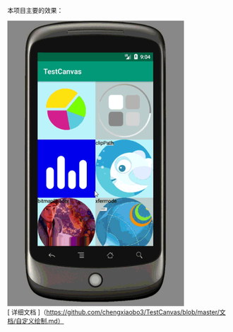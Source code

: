 本项目主要的效果：<br>

<img src="文档/pic/index.gif" width=400> <br>
[ 详细文档 ]（https://github.com/chengxiaobo3/TestCanvas/blob/master/文档/自定义绘制.md）